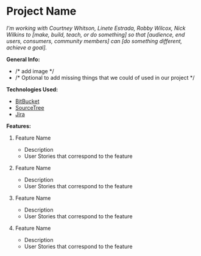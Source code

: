 # Project Name
_I’m working with Courtney Whitson, Linete Estrada, Robby Wilcox, Nick Wilkins to [make, build, teach, or do something] so 
that [audience, end users, consumers, community members] can [do something different, achieve a goal]._

__General Info:__

* /* add image */
* /* Optional to add missing things that we could of used in our project */

__Technologies Used:__

* [BitBucket](https://bitbucket.org/product)
* [SourceTree](https://www.sourcetreeapp.com/)
* [Jira](https://www.atlassian.com/software/jira)

__Features:__

1. Feature Name
	* Description
	* User Stories that correspond to the feature
	
1. Feature Name
	* Description
	* User Stories that correspond to the feature
	
1. Feature Name
	* Description
	* User Stories that correspond to the feature
	
1. Feature Name
	* Description
	* User Stories that correspond to the feature

